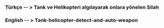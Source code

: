 ### Türkçe -- > Tank ve Helikopteri algılayarak onlara yönelen Silah
### English -- > Tank-helicopter-detect-and-auto-weapon
